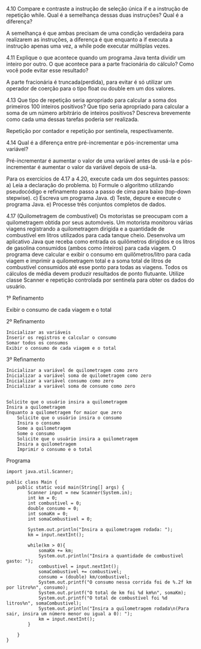 4.10 Compare e contraste a instrução de seleção única if e a instrução de repetição while. Qual é a semelhança dessas duas instruções? Qual é a diferença?

A semelhança é que ambas precisam de uma condição verdadeira para realizarem as instruções, a diferença é que enquanto a if executa a instrução apenas uma vez, a while pode
executar múltiplas vezes.

4.11 Explique o que acontece quando um programa Java tenta dividir um inteiro por outro. O que acontece para a parte fracionária do cálculo? Como você 
pode evitar esse resultado?

A parte fracionária é truncada(perdida), para evitar é só utilizar um operador de coerção para o tipo float ou double em um dos valores.

4.13 Que tipo de repetição seria apropriado para calcular a soma dos primeiros 100 inteiros positivos? Que tipo seria apropriado para calcular a soma de um número arbitrário de inteiros positivos? 
Descreva brevemente como cada uma dessas tarefas poderia ser realizada.

Repetição por contador e repetição por sentinela, respectivamente.

4.14 Qual é a diferença entre pré-incrementar e pós-incrementar uma variável?

Pré-incrementar é aumentar o valor de uma variável antes de usá-la e pós-incrementar é aumentar o valor da variável depois de usá-la.

Para os exercícios de 4.17 a 4.20, execute cada um dos seguintes passos:
a) Leia a declaração do problema. 
b) Formule o algoritmo utilizando pseudocódigo e refinamento passo a passo de cima para baixo (top-down stepwise). 
c) Escreva um programa Java.
d) Teste, depure e execute o programa Java.
e) Processe três conjuntos completos de dados.

4.17 (Quilometragem de combustível) Os motoristas se preocupam com a quilometragem obtida por seus automóveis. Um motorista monitorou várias viagens registrando a 
quilometragem dirigida e a quantidade de combustível em litros utilizados para cada tanque cheio. Desenvolva um aplicativo Java que receba como entrada os quilômetros
dirigidos e os litros de gasolina consumidos (ambos como inteiros) para cada viagem. O programa deve calcular e exibir o consumo em quilômetros/litro para cada viagem
e imprimir a quilometragem total e a soma total de litros de combustível consumidos até esse ponto para todas as viagens. Todos os cálculos de média devem produzir
resultados de ponto flutuante. Utilize classe Scanner e repetição controlada por sentinela para obter os dados do usuário.

1º Refinamento

Exibir o consumo de cada viagem e o total

2º Refinamento
```
Inicializar as variáveis
Inserir os registros e calcular o consumo
Somar todos os consumos
Exibir o consumo de cada viagem e o total
````
3º Refinamento
```
Inicializar a variável de quilometragem como zero
Inicializar a variável soma de quilometragem como zero
Inicializar a variável consumo como zero
Inicializar a variável soma de consumo como zero 


Solicite que o usuário insira a quilometragem
Insira a quilometragem
Enquanto a quilometragem for maior que zero
    Solicite que o usuário insira o consumo
    Insira o consumo
    Some a quilometragem
    Some o consumo
    Solicite que o usuário insira a quilometragem
    Insira a quilometragem
    Imprimir o consumo e o total
```
Programa
~~~   
import java.util.Scanner;

public class Main {
    public static void main(String[] args) {
        Scanner input = new Scanner(System.in);
        int km = 0;
        int combustivel = 0;
        double consumo = 0;
        int somaKm = 0;
        int somaCombustivel = 0;

        System.out.println("Insira a quilometragem rodada: ");
        km = input.nextInt();

        while(km > 0){
            somaKm += km;
            System.out.println("Insira a quantidade de combustivel gasto: ");
            combustivel = input.nextInt();
            somaCombustivel += combustivel;
            consumo = (double) km/combustivel;
            System.out.printf("O consumo nessa corrida foi de %.2f km por litro%n", consumo);
            System.out.printf("O total de km foi %d km%n", somaKm);
            System.out.printf("O total de combustível foi %d litros%n", somaCombustivel);
            System.out.println("Insira a quilometragem rodada\n(Para sair, insira um número menor ou igual a 0): ");
            km = input.nextInt();
        }

    }
} 
~~~

